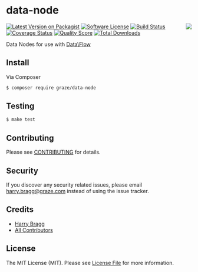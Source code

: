 # data-node

<img align="right" src="http://media1.giphy.com/media/pGmqerZ1NTdZe/giphy.gif" />

[![Latest Version on Packagist](https://img.shields.io/packagist/v/graze/data-node.svg?style=flat-square)](https://packagist.org/packages/graze/data-node)
[![Software License](https://img.shields.io/badge/license-MIT-brightgreen.svg?style=flat-square)](LICENSE.md)
[![Build Status](https://img.shields.io/travis/graze/data-node/master.svg?style=flat-square)](https://travis-ci.org/graze/data-node)
[![Coverage Status](https://img.shields.io/scrutinizer/coverage/g/graze/data-node.svg?style=flat-square)](https://scrutinizer-ci.com/g/graze/data-node/code-structure)
[![Quality Score](https://img.shields.io/scrutinizer/g/graze/data-node.svg?style=flat-square)](https://scrutinizer-ci.com/g/graze/data-node)
[![Total Downloads](https://img.shields.io/packagist/dt/graze/data-node.svg?style=flat-square)](https://packagist.org/packages/graze/data-node)

Data Nodes for use with [Data\Flow](https://github.com/graze/data-flow)

## Install

Via Composer

``` bash
$ composer require graze/data-node
```

## Testing

```bash
$ make test
```

## Contributing

Please see [CONTRIBUTING](CONTRIBUTING.md) for details.

## Security

If you discover any security related issues, please email harry.bragg@graze.com instead of using the issue tracker.

## Credits

- [Harry Bragg](https://github.com/h-bragg)
- [All Contributors](../../contributors)

## License

The MIT License (MIT). Please see [License File](LICENSE.md) for more information.
